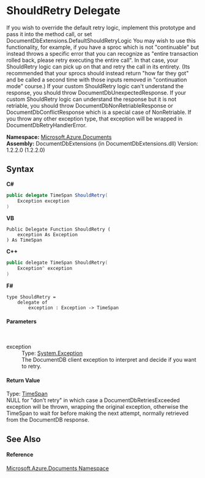 # ShouldRetry Delegate
 

If you wish to override the default retry logic, implement this prototype and pass it into the method call, or set DocumentDbExtensions.DefaultShouldRetryLogic You may wish to use this functionality, for example, if you have a sproc which is not "continuable" but instead throws a specific error that you can recognize as "entire transaction rolled back, please retry executing the entire call". In that case, your ShouldRetry logic can pick up on that and retry the call in its entirety. (Its recommended that your sprocs should instead return "how far they got" and be called a second time with those inputs removed in "continuation mode" course.) If your custom ShouldRetry logic can't understand the response, you should throw DocumentDbUnexpectedResponse. If your custom ShouldRetry logic can understand the response but it is not retriable, you should throw DocumentDbNonRetriableResponse or DocumentDbConflictResponse which is a special case of NonRetriable. If you throw any other exception type, that exception will be wrapped in DocumentDbRetryHandlerError.

**Namespace:**&nbsp;<a href="856b2e23-9c8b-2618-f913-67d85d500616">Microsoft.Azure.Documents</a><br />**Assembly:**&nbsp;DocumentDbExtensions (in DocumentDbExtensions.dll) Version: 1.2.2.0 (1.2.2.0)

## Syntax

**C#**<br />
``` C#
public delegate TimeSpan ShouldRetry(
	Exception exception
)
```

**VB**<br />
``` VB
Public Delegate Function ShouldRetry ( 
	exception As Exception
) As TimeSpan
```

**C++**<br />
``` C++
public delegate TimeSpan ShouldRetry(
	Exception^ exception
)
```

**F#**<br />
``` F#
type ShouldRetry = 
    delegate of 
        exception : Exception -> TimeSpan
```


#### Parameters
&nbsp;<dl><dt>exception</dt><dd>Type: <a href="http://msdn2.microsoft.com/en-us/library/c18k6c59" target="_blank">System.Exception</a><br />The DocumentDB client exception to interpret and decide if you want to retry.</dd></dl>

#### Return Value
Type: <a href="http://msdn2.microsoft.com/en-us/library/269ew577" target="_blank">TimeSpan</a><br />NULL for "don't retry" in which case a DocumentDbRetriesExceeded exception will be thrown, wrapping the original exception, otherwise the TimeSpan to wait for before making the next attempt, normally retrieved from the DocumentDB response.

## See Also


#### Reference
<a href="856b2e23-9c8b-2618-f913-67d85d500616">Microsoft.Azure.Documents Namespace</a><br />